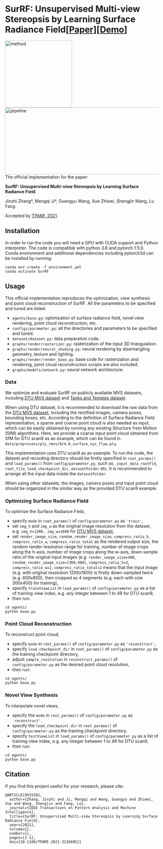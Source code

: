 # SurRF: Unsupervised Multi-view Stereopsis by Learning Surface Radiance Field[[Paper]](https://ieeexplore.ieee.org/document/9555381)[[Demo]()]

<img src="https://github.com/GuangyuWang99/SurRF/raw/main/media/method_1.png" width="220" height="220" alt="method"/><img align='right' src="https://github.com/GuangyuWang99/SurRF/raw/main/media/pipeline.png" width="565" height="220" alt="pipeline"/>

The official implementation for the paper:

**SurRF: Unsupervised Multi-view Stereopsis by Learning Surface Radiance Field**

Jinzhi Zhang\*, Mengqi Ji*, Guangyu Wang, Xue Zhiwei, Shengjin Wang, Lu Fang.

Accepted by [TPAMI, 2021](https://ieeexplore.ieee.org/document/9555381).



## Installation

In order to run the code you will need a GPU with CUDA support and Python interpreter. The code is compatible with python 3.6 and pytorch 1.5.0. Conda environment and additional dependencies including pytorch3d can be installed by running:

```
conda env create -f environment.yml
conda activate SurRF
```



## Usage

This official implementation reproduces the optimization, view synthesis and point cloud reconstruction of SurRF. All the parameters to be specified and tuned are listed.

- `agents/base.py`: optimization of surface radiance field, novel view rendering, point cloud reconstruction, etc.
- `configs/parameter.py`: all the directories and parameters to be specified and tuned.
- `dataset/dataset.py`: data preparation code.
- `graphs/render/rasterizer.py`: rasterization of the input 3D triangulation. 
- `graphs/render/neural_shading.py`: neural rendering by disentangling geometry, texture and lighting. 
- `graphs/render/render_base.py`: base code for rasterization and rendering, point cloud reconstruction scripts are also included.
- `graphs/models/network.py`: neural network architecture.

### Data

We optimize and evaluate SurRF on publicly available MVS datasets, including [DTU MVS dataset](http://roboimagedata.compute.dtu.dk/?page_id=36) and [Tanks and Temples dataset](https://www.tanksandtemples.org/).

When using DTU dataset, it is recommended to download the raw data from the [DTU MVS dataset](http://roboimagedata.compute.dtu.dk/?page_id=36), including the rectified images, camera poses, bounding boxes, etc. According to the definition of Surface Radiance Field representation, a sparse and coarse point cloud is also needed as input, which can be easily obtained by running any existing Structure from Motion (SfM) algorithms. Here, we provide a coarse input point cloud obtained from SfM for DTU scan9 as an example, which can be found in `data/preprocess/ply_rmvs/9/4.0_surface_xyz_flow.ply`. 

This implementation uses DTU scan9 as an example. To run the code, the dataset and recording directory should be firstly specified in `root_params()`  and `load_params()` from `config/parameter.py`, such as `_input_data_rootFld`, `root_file`, `load_checkpoint_dir`, `datasetFolder` etc. It is recommended to arrange all the input data inside the `datasetFolder`.

When using other datasets, the images, camera poses and input point cloud should be organized in the similar way as the provided DTU scan9 example.

### Optimizing Surface Radiance Field

To optimize the Surface Radiance Field, 

- specify `mode` in `root_params()` of `config/parameter.py` as `'train'`,
- set `img_h` and `img_w` as the original image resolution from the dataset, e.g. `img_h=1200, img_w=1600` for [DTU MVS dataset](http://roboimagedata.compute.dtu.dk/?page_id=36),
- set `render_image_size`, `random_render_image_size`, `compress_ratio_h`, `compress_ratio_w`, `compress_ratio_total` as the rendered output size, the random render resolution range for training, number of image crops along the h-axis, number of image crops along the w-axis, down sample ratio of the original input images (e.g. `render_image_size=400`, `random_render_image_size=[360,400]`, `compress_ratio_h=2`, `compress_ratio_w=2`, `compress_ratio_total=2` means that the input image (e.g. with original resolution 1200x1600) is firstly down-sampled twice (e.g. 600x800), then cropped as 4 segments (e.g. each with size 300x400) for training), 
- specify `trainViewList` in `load_params()` of `config/parameter.py` as a list of training view index, e.g. any integer between 1 to 49 for DTU scan9,
- then run: 

```
cd agents/
python base.py
```

### Point Cloud Reconstruction

To reconstruct point cloud, 

- specify `mode` in `root_params()` of `config/parameter.py` as `'reconstruct'`,
- specify `load_checkpoint_dir` in `root_params()` of `config/parameter.py` as the training checkpoint directory,
- adjust `sample_resolution` in `reconstruct_params()` of `config/parameter.py` as the desired point cloud resolution,
- then run: 

```
cd agents/
python base.py
```

### Novel View Synthesis

To interpolate novel views, 

- specify the `mode` in `root_params()` of `config/parameter.py` as `'reconstruct'`.
- specify the `load_checkpoint_dir` in `root_params()` of `config/parameter.py` as the training checkpoint directory.
- specify `testViewList` in `load_params()` of `config/parameter.py` as a list of training view index, e.g. any integer between 1 to 49 for DTU scan9,
- then run: 

```
cd agents/
python base.py
```



## Citation

If you find this project useful for your research, please cite:

```
@ARTICLE{9555381,
  author={Zhang, Jinzhi and Ji, Mengqi and Wang, Guangyu and Zhiwei, Xue and Wang, Shengjin and Fang, Lu},
  journal={IEEE Transactions on Pattern Analysis and Machine Intelligence}, 
  title={SurRF: Unsupervised Multi-view Stereopsis by Learning Surface Radiance Field}, 
  year={2021},
  volume={},
  number={},
  pages={1-1},
  doi={10.1109/TPAMI.2021.3116695}}
```



